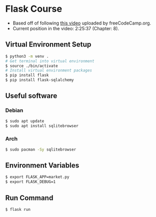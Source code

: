 # Flask Course
- Based off of following [this video](https://www.youtube.com/watch?v=Qr4QMBUPxWo) uploaded by freeCodeCamp.org.
- Current position in the video: 2:25:37 (Chapter: 8).

## Virtual Environment Setup
```bash
$ python3 -m venv .
# Get terminal into virtual environment
$ source ./bin/activate
# Install virtual environment packages
$ pip install flask
$ pip install flask-sqlalchemy
```

## Useful software
### Debian
```bash
$ sudo apt update
$ sudo apt install sqlitebrowser
```

### Arch
```bash
$ sudo pacman -Sy sqlitebrowser
```

## Environment Variables
```bash
$ export FLASK_APP=market.py
$ export FLASK_DEBUG=1
```

## Run Command
```bash 
$ flask run
```
